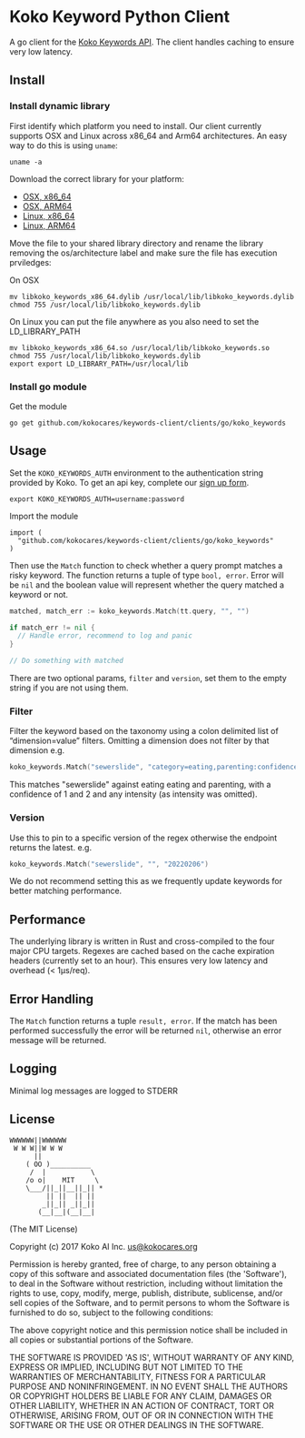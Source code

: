 Koko Keyword Python Client
============

A go client  for the [Koko Keywords API](https://developers.kokocares.org). The client handles caching to ensure very low latency.


## Install

### Install dynamic library

First identify which platform you need to install. Our client currently supports
OSX and Linux across x86_64 and Arm64 architectures. An easy way to do this is
using `uname`:

```
uname -a
```

Download the correct library for your platform:
- [OSX,
  x86_64](https://github.com/kokocares/keywords-client/raw/main/clients/clib/libkoko_keywords_x86_64.dylib)
- [OSX,
  ARM64](https://github.com/kokocares/keywords-client/raw/main/clients/clib/libkoko_keywords_arm64.dylib)
- [Linux,
  x86_64](https://github.com/kokocares/keywords-client/raw/main/clients/clib/libkoko_keywords_x86_64.dylib)
- [Linux,
  ARM64](https://github.com/kokocares/keywords-client/raw/main/clients/clib/libkoko_keywords_arm64.dylib)

Move the file to your shared library directory and rename the library removing
the os/architecture label and make sure the file has execution prviledges:

On OSX
```
mv libkoko_keywords_x86_64.dylib /usr/local/lib/libkoko_keywords.dylib
chmod 755 /usr/local/lib/libkoko_keywords.dylib
```

On Linux you can put the file anywhere as you also need to set the LD_LIBRARY_PATH
```
mv libkoko_keywords_x86_64.so /usr/local/lib/libkoko_keywords.so
chmod 755 /usr/local/lib/libkoko_keywords.dylib
export export LD_LIBRARY_PATH=/usr/local/lib
```

### Install go module

Get the module

```
go get github.com/kokocares/keywords-client/clients/go/koko_keywords
```

## Usage

Set the `KOKO_KEYWORDS_AUTH` environment to the authentication string provided
by Koko. To get an api key, complete our [sign up form](https://r.kokocares.org/api_signup).

```
export KOKO_KEYWORDS_AUTH=username:password
```

Import the module

```
import (
  "github.com/kokocares/keywords-client/clients/go/koko_keywords"
)
```

Then use the `Match` function to check whether a query prompt matches a risky
keyword. The function returns a tuple of type `bool, error`. Error will be `nil`
and the boolean value will represent whether the query matched a keyword or not.

```go
matched, match_err := koko_keywords.Match(tt.query, "", "")

if match_err != nil {
  // Handle error, recommend to log and panic
}

// Do something with matched

```

There are two optional params, `filter` and `version`, set them to the empty
string if you are not using them.

### Filter
Filter the keyword based on the taxonomy using a colon delimited list of “dimension=value” filters. Omitting a dimension does not filter by that dimension e.g.

```go
koko_keywords.Match("sewerslide", "category=eating,parenting:confidence=1,2", "")
```

This matches "sewerslide" against eating eating and parenting, with a confidence of 1 and 2 and any intensity (as intensity was omitted).

### Version
Use this to pin to a specific version of the regex otherwise the endpoint returns the latest. e.g.

```go
koko_keywords.Match("sewerslide", "", "20220206")
```

We do not recommend setting this as we frequently update keywords for better matching performance. 

## Performance
The underlying library is written in Rust and cross-compiled to the four major CPU targets. Regexes are cached based on the cache expiration headers (currently set to an hour). This ensures very low latency and overhead (< 1μs/req).


## Error Handling
The `Match` function returns a tuple `result, error`. If the match has been
performed successfully the error will be returned `nil`, otherwise an error
message will be returned.

## Logging
Minimal log messages are logged to STDERR

## License

```
WWWWWW||WWWWWW
 W W W||W W W
      ||
    ( OO )__________
     /  |           \
    /o o|    MIT     \
    \___/||_||__||_|| *
         || ||  || ||
        _||_|| _||_||
       (__|__|(__|__|
```

(The MIT License)

Copyright (c) 2017 Koko AI Inc. <us@kokocares.org>

Permission is hereby granted, free of charge, to any person obtaining a copy of this software and associated documentation files (the 'Software'), to deal in the Software without restriction, including without limitation the rights to use, copy, modify, merge, publish, distribute, sublicense, and/or sell copies of the Software, and to permit persons to whom the Software is furnished to do so, subject to the following conditions:

The above copyright notice and this permission notice shall be included in all copies or substantial portions of the Software.

THE SOFTWARE IS PROVIDED 'AS IS', WITHOUT WARRANTY OF ANY KIND, EXPRESS OR IMPLIED, INCLUDING BUT NOT LIMITED TO THE WARRANTIES OF MERCHANTABILITY, FITNESS FOR A PARTICULAR PURPOSE AND NONINFRINGEMENT. IN NO EVENT SHALL THE AUTHORS OR COPYRIGHT HOLDERS BE LIABLE FOR ANY CLAIM, DAMAGES OR OTHER LIABILITY, WHETHER IN AN ACTION OF CONTRACT, TORT OR OTHERWISE, ARISING FROM, OUT OF OR IN CONNECTION WITH THE SOFTWARE OR THE USE OR OTHER DEALINGS IN THE SOFTWARE.
